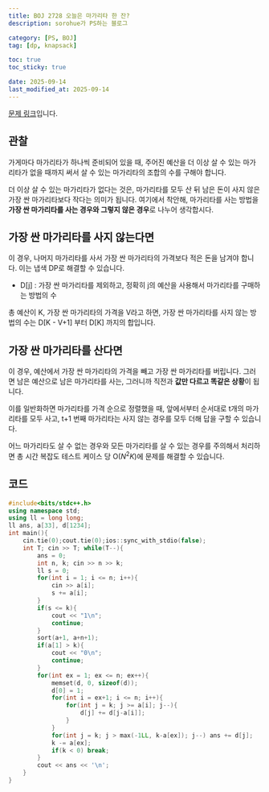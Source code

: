 ```yaml
---
title: BOJ 2728 오늘은 마가리타 한 잔?
description: sorohue가 PS하는 블로그

category: [PS, BOJ]
tag: [dp, knapsack]

toc: true
toc_sticky: true

date: 2025-09-14
last_modified_at: 2025-09-14
---
```


[문제 링크](https://boj.kr/2728)입니다.

## 관찰

가게마다 마가리타가 하나씩 준비되어 있을 때, 주어진 예산을 더 이상 살 수 있는 마가리타가 없을 때까지 써서 살 수 있는 마가리타의 조합의 수를 구해야 합니다.

더 이상 살 수 있는 마가리타가 없다는 것은, 마가리타를 모두 산 뒤 남은 돈이 사지 않은 가장 싼 마가리타보다 작다는 의미가 됩니다. 여기에서 착안해, 마가리타를 사는 방법을 **가장 싼 마가리타를 사는 경우와 그렇지 않은 경우**로 나누어 생각합시다.

## 가장 싼 마가리타를 사지 않는다면

이 경우, 나머지 마가리타를 사서 가장 싼 마가리타의 가격보다 적은 돈을 남겨야 합니다. 이는 냅색 DP로 해결할 수 있습니다.

- D[j] : 가장 싼 마가리타를 제외하고, 정확히 j의 예산을 사용해서 마가리타를 구매하는 방법의 수

총 예산이 K, 가장 싼 마가리타의 가격을 V라고 하면, 가장 싼 마가리타를 사지 않는 방법의 수는 D[K - V+1] 부터 D[K] 까지의 합입니다.

## 가장 싼 마가리타를 산다면

이 경우, 예산에서 가장 싼 마가리타의 가격을 빼고 가장 싼 마가리타를 버립니다. 그러면 남은 예산으로 남은 마가리타를 사는, 그러니까 직전과 **값만 다르고 똑같은 상황**이 됩니다.

이를 일반화하면 마가리타를 가격 순으로 정렬했을 때, 앞에서부터 순서대로 t개의 마가리타를 모두 사고, t+1 번째 마가리타는 사지 않는 경우를 모두 더해 답을 구할 수 있습니다.

어느 마가리타도 살 수 없는 경우와 모든 마가리타를 살 수 있는 경우를 주의해서 처리하면 총 시간 복잡도 테스트 케이스 당 $\mathrm{O}(N^2K)$에 문제를 해결할 수 있습니다.

## 코드

```cpp
#include<bits/stdc++.h>
using namespace std;
using ll = long long;
ll ans, a[33], d[1234];
int main(){
	cin.tie(0);cout.tie(0);ios::sync_with_stdio(false);
	int T; cin >> T; while(T--){
		ans = 0;
		int n, k; cin >> n >> k;
		ll s = 0;
		for(int i = 1; i <= n; i++){
			cin >> a[i];
			s += a[i];
		}
		if(s <= k){
			cout << "1\n";
			continue;
		}
		sort(a+1, a+n+1);
		if(a[1] > k){
			cout << "0\n";
			continue;
		}
		for(int ex = 1; ex <= n; ex++){
			memset(d, 0, sizeof(d));
			d[0] = 1;
			for(int i = ex+1; i <= n; i++){
				for(int j = k; j >= a[i]; j--){
					d[j] += d[j-a[i]];
				}
			}
			for(int j = k; j > max(-1LL, k-a[ex]); j--) ans += d[j];
			k -= a[ex];
			if(k < 0) break;
		}
		cout << ans << '\n';
	}
}
```
